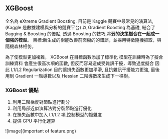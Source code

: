 ## XGBoost
全名為 eXtreme Gradient Boosting,
目前是 Kaggle 競賽中最常見的演算法, (Kaggle 是數據建模與分析的競賽平台)
以 Gradient Boosting 為基礎, 結合了 Bagging & Boosting 的優點,
透過 Boosting 的技巧,將**弱的決策樹合在一起成一個強的模型**。
目標:新生成的樹能改善前面樹的的錯誤，並採用特徵隨機抓取，與隨機森林相仿。

為了使模型更加複雜，
XGBoost 在目標函數添加了標準化
模型在訓練時為了擬合訓練資料
會產生很高次項的函數,
但反而容易造成受雜訊干擾，導致過度擬合
因此 L1/L2 Regularization 目的讓損失函數更加平滑,
且抗雜訊干擾能力更強,
最後用到 Gradient 一階導數以及 Hessian 二階導數來生成下一棵樹。

### XGBoost 優點
1. 利用二階梯度對節點進行劃分
2. 利用局部近似演算法對分裂節點進行優化
3. 在損失函數中加入 L1/L2 項,控制模型的複雜度
4. 提供 GPU 平行化運算

![image](important of feature.png)

